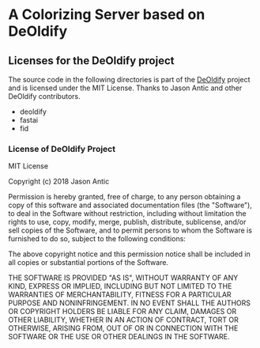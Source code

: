 # A Colorizing Server based on DeOldify

## Licenses for the DeOldify project 

The source code in the following directories is part of the [DeOldify](https://github.com/jantic/DeOldify) project and is licensed under the MIT License. Thanks to Jason Antic and other DeOldify contributors.

- deoldify
- fastai
- fid

### License of DeOldify Project

MIT License

Copyright (c) 2018 Jason Antic

Permission is hereby granted, free of charge, to any person obtaining a copy
of this software and associated documentation files (the "Software"), to deal
in the Software without restriction, including without limitation the rights
to use, copy, modify, merge, publish, distribute, sublicense, and/or sell
copies of the Software, and to permit persons to whom the Software is
furnished to do so, subject to the following conditions:

The above copyright notice and this permission notice shall be included in all
copies or substantial portions of the Software.

THE SOFTWARE IS PROVIDED "AS IS", WITHOUT WARRANTY OF ANY KIND, EXPRESS OR
IMPLIED, INCLUDING BUT NOT LIMITED TO THE WARRANTIES OF MERCHANTABILITY,
FITNESS FOR A PARTICULAR PURPOSE AND NONINFRINGEMENT. IN NO EVENT SHALL THE
AUTHORS OR COPYRIGHT HOLDERS BE LIABLE FOR ANY CLAIM, DAMAGES OR OTHER
LIABILITY, WHETHER IN AN ACTION OF CONTRACT, TORT OR OTHERWISE, ARISING FROM,
OUT OF OR IN CONNECTION WITH THE SOFTWARE OR THE USE OR OTHER DEALINGS IN THE
SOFTWARE.
